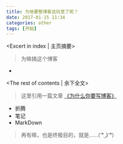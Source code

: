 ```yaml
---
title: 为啥要整博客这玩意了呢？
date: 2017-01-15 11:34
categories: other
tags: [开始]
---
```

<Excert in index | 主页摘要>
> 为嘛搞这个博客
+ <!-- more -->
<The rest of contents | 余下全文>
> 这里引用一篇文章 [《为什么你要写博客》](https://zhuanlan.zhihu.com/p/19743861?columnSlug=cnfeat "为什么你要写博客")

- 折腾
- 笔记
- MarkDown

> 再有嘛，也是终极目的，就是......( ͡° ͜ʖ ͡°)